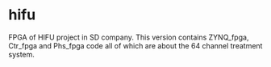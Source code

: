 # hifu
FPGA of HIFU project in SD company.
This version contains ZYNQ_fpga, Ctr_fpga and Phs_fpga code all of which are about the 64 channel treatment system.
